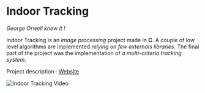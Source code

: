 Indoor Tracking
======
*George Orwell knew it !*

Indoor Tracking is an *image processing* project made in **C**.
A couple of low level algorithms are implemented *relying on few externals libraries*.
The final part of the project was the implementation of *a multi-criteria tracking system*.

Project description : [Website](https://johan-gras.github.io/projects/indoortracking/)

![Indoor Tracking Video](video.gif "Indoor Tracking Video")